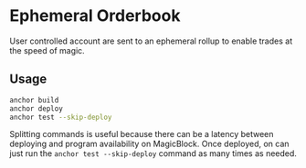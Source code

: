 # Ephemeral Orderbook

User controlled account are sent to an ephemeral rollup to enable trades at the speed of magic.

## Usage

```bash
anchor build
anchor deploy
anchor test --skip-deploy
```

Splitting commands is useful because there can be a latency between deploying and program availability on MagicBlock. Once deployed, on can just run the `anchor test --skip-deploy` command as many times as needed.